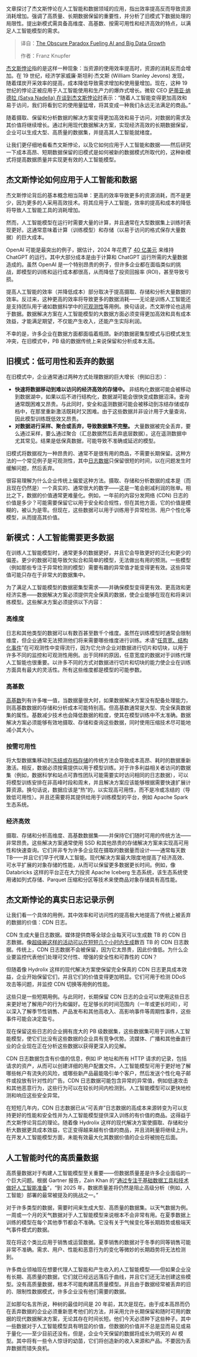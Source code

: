 
<!--
title: 推动AI和大数据增长的隐秘悖论
cover: https://cdn.thenewstack.io/media/2025/07/ceed83b6-jevons-paradox.jpg
summary: 文章探讨了杰文斯悖论在人工智能和数据领域的应用，指出效率提高反而导致资源消耗增加。强调了高质量、长期数据保留的重要性，并分析了旧模式下数据处理的局限性。提出新模式需具备高维度、高基数、按需可用性和经济高效的特点，以满足人工智能模型的需求。
-->

文章探讨了杰文斯悖论在人工智能和数据领域的应用，指出效率提高反而导致资源消耗增加。强调了高质量、长期数据保留的重要性，并分析了旧模式下数据处理的局限性。提出新模式需具备高维度、高基数、按需可用性和经济高效的特点，以满足人工智能模型的需求。

> 译自：[The Obscure Paradox Fueling AI and Big Data Growth](https://thenewstack.io/the-obscure-paradox-fueling-ai-and-big-data-growth/)
> 
> 作者：Franz Knupfer

[杰文斯悖论](https://en.wikipedia.org/wiki/Jevons_paradox)指的是这样一种现象：当资源的使用效率提高时，资源的消耗反而会增加。在 19 世纪，经济学家威廉·斯坦利·杰文斯 (William Stanley Jevons) 发现，随着煤炭开采效率的提高，成本降低导致需求增加和使用量增加。现在，这种 19 世纪的悖论正被应用于人工智能使用和生产力的爆炸式增长。微软 CEO [萨蒂亚·纳德拉 (Satya Nadella) 在谈到杰文斯悖论时](https://www.npr.org/sections/planet-money/2025/02/04/g-s1-46018/ai-deepseek-economics-jevons-paradox)表示：“随着人工智能变得更加高效和易于访问，我们将看到它的使用量猛增，将其变成一种我们永远无法满足的商品。”

随着摄取、保留和分析数据的解决方案变得更加高效和易于访问，对数据的需求及其价值将继续增长。通过利用现代数据解决方案，实现经济高效的长期数据保留，企业可以生成大型、高质量的数据集，并提高其人工智能就绪度。

让我们更仔细地看看杰文斯悖论，以及它如何应用于人工智能和数据——然后研究一下成本高昂、短期数据保留的旧模式是如何被新的数据模式所取代的，这种新模式将提高数据质量并实现更有效的人工智能模型。

## 杰文斯悖论如何应用于人工智能和数据

杰文斯悖论背后的基本概念相当简单：更高的效率导致更多的资源消耗，而不是更少，因为更多的人采用高效技术。将其应用于人工智能，效率的提高和成本的降低将导致人工智能工具的消耗增加。

然而，人工智能模型在运行时需要大量的计算，并且通常在大型数据集上训练时表现更好。这通常意味着计算（训练模型）和存储（以易于访问的格式保存大量数据）的巨大成本。

OpenAI 可能是最突出的例子，据估计，2024 年花费了 [40 亿美元](https://www.axios.com/2024/10/03/openai-investors-profit-money-costs) 来维持 ChatGPT 的运行。其中大部分成本是由于计算和 ChatGPT 运行所需的大量数据造成的。虽然 OpenAI 是一个特别昂贵的例子，但许多企业都在面临类似的挑战，即模型的训练和运行成本都很高，从而降低了投资回报率 (ROI)，甚至导致亏损。

提高人工智能的效率（并降低成本）部分取决于提高摄取、存储和分析大量数据的效率。反过来，这种更高的效率将导致更多的数据消耗——无论是训练人工智能还是支持团队用于诸如数据科学中的[可观测性](https://thenewstack.io/observability-2-0-or-just-logs-all-over-again)等用例。换句话说，杰文斯悖论也适用于数据。数据解决方案在人工智能模型的大数据方面必须变得更加高效和具有成本效益，才能满足期望，不仅能产生收入，还能产生实际利润。

不幸的是，许多企业在数据方面都面临着瓶颈。新的数据密集型模式与旧模式发生冲突，在旧模式中，PB 级的数据传统上来说保留和分析成本太高。

## 旧模式：低可用性和丢弃的数据

在旧模式中，企业通常通过两种方式处理数据的巨大增长（例如日志）：

* **快速将数据移动到难以访问的经济高效的存储中。** 非结构化数据可能会被移动到数据湖中，如果以后不进行结构化，数据湖可能会很快变成数据沼泽。查询通常既困难又昂贵。与此同时，安全和遥测数据可能会被移动到冻结存储或存档中，在那里重新激活既耗时又困难。由于这些数据并非设计用于大量查询，因此模型训练既低效又昂贵。
* **对数据进行采样、聚合或丢弃，导致数据集不完整。** 大量数据被完全丢弃，要么通过采样，要么通过聚合（汇总数据然后丢弃底层数据）。这在遥测数据中尤其常见。结果是低保真数据，可能导致不准确或延迟的模型。

旧模式将数据视为一种昂贵的、通常不是很有用的商品，不需要长期保留。这种方法的一个常见例子是可观测性，其中[日志数据](https://thenewstack.io/observability-isnt-enough-its-time-to-federate-log-data)只保留很短的时间，以在问题发生时缓解问题，然后丢弃。

很容易理解为什么企业传统上偏爱这种方法。摄取、存储和分析数据的成本是（而且现在仍然是）一个真实的、通常很大的数字——这是一笔会削减利润的账单。相比之下，数据的价值通常更难量化。例如，一年前的内容分发网络 (CDN) 日志的价值是多少？可能需要保留它以用于安全和合规性，但在其他方面，它的价值是模糊的，被认为是零。但现在，这些数据可以用于训练用于异常检测、用户个性化等模型，从而提高其价值。

## 新模式：人工智能需要更多数据

在训练人工智能模型时，通常更多的数据更好，并且它会导致更好的泛化和更少的偏差。更少的数据可能导致欠拟合和简单的模型，无法做出有用的预测。一些模型（例如那些专注于异常检测的模型）需要有趣的异常值才能变得更有效。这些异常值可能只存在于非常大的数据集中。

为了满足人工智能模型的数据密集型需求——并确保模型变得更有效、更高效和更经济实惠——数据解决方案必须提供完全保真的数据，使企业能够在现在和将来训练模型。这些解决方案必须提供以下内容：

### 高维度

日志和其他类型的数据可以有数百甚至数千个维度。虽然在训练模型时通常会限制维度，但企业通常无法预测他们将来需要哪些维度进行训练。术语“[任意宽、结构化事件](https://www.honeycomb.io/blog/time-to-version-observability-signs-point-to-yes)”在可观测性中变得流行，因为它允许企业对数据进行切片和切块，以用于许多不同的监控和可观测性用例。出于同样的原因，任意宽度的数据对于训练代理人工智能也很重要。以许多不同的方式对数据进行切片和切块的能力使企业在训练方面具有最大的灵活性。所有这些维度都是模型的可能参数。

### 高基数

[高基数](https://hydrolix.io/blog/high-cardinality-data/)列有许多唯一值，当数据量很大时，如果数据解决方案没有配备处理能力，则高基数数据的存储和分析成本可能特别高。但高基数通常是大型、完全保真数据集的属性。基数减少技术也会降低数据的粒度，使其在模型训练中不太准确。数据解决方案必须能够有效地摄取、存储和查询这些数据，同时使用压缩技术尽可能地减小其大小。

### 按需可用性

将大型数据集移动到[冻结或存档存储](https://thenewstack.io/stop-freezing-your-data-to-death)的传统方法会导致成本高昂、耗时的数据重新激活。相反，数据必须按需提供以用于模型训练。对于许多利益相关者访问的数据集（例如，数据科学和站点可靠性团队可能需要实时访问相同的日志数据），可以将模型训练安排在非高峰时段和周末，并且解决方案应该能够根据需要快速扩展计算资源。换句话说，数据应该是“热”的，以实现高可用性，而不是冷或冻结的（导致低可用性）。并且还需要将其提供给用于训练模型的平台，例如 Apache Spark 生态系统。

### 经济高效

摄取、存储和分析高维度、高基数数据集——并保持它们随时可用的传统方法——非常昂贵。这些解决方案通常使用 SSD 和其他昂贵的存储解决方案来实现高可用性和快速查询。它们并非专为许多企业现在摄取的数据量而设计——通常每天数 TB——并且它们早于代理人工智能。现代解决方案最大限度地提高了经济高效、可水平扩展的对象存储的性能，从而可以保留更多数据更长时间。例如，像 Databricks 这样的平台正在大力投资 Apache Iceberg 生态系统，该生态系统使用诸如列式存储、Parquet 压缩和分区等技术来使商品对象存储具有高性能。

## 杰文斯悖论的真实日志记录示例

让我们看一个具体的用例，其中效率和可访问性的提高极大地提高了传统上被丢弃的数据的价值：CDN 日志。

CDN 生成大量日志数据。媒体提供商等全球企业每天可以生成数 TB 的 CDN 日志数据。像[超级碗这样的活动可以在短短几个小时内生成](https://hydrolix.io/blog/hyperscale-logging/)数百 TB 的 CDN 日志数据。传统上，CDN 日志数据不会被保留，因为它太昂贵，因此价值低。为什么企业要监控代表他们处理可交付性、增强的安全性和可靠性的 CDN？

但随着像 Hydrolix 这样的现代解决方案使保留完全保真的 CDN 日志更具成本效益，企业开始保留它们，并且它们的价值变得更加明显。它们可用于检测 DDoS 攻击等问题，并监控 CDN 切换等用例的性能。

这些只是一些短期用例。与此同时，长期保留 CDN 日志的企业可以使用这些日志来更好地了解用户的行为和偏好。在足够长的时间范围内（一年或更长时间），可以深入了解季节性销售、产品发布和其他高收入、高影响事件等周期性事件，这些事件可能会决定盈亏。

现在保留这些日志的企业拥有庞大的 PB 级数据集，这些数据集可用于训练人工智能模型，使它们比没有这些数据的企业具有竞争优势。流媒体、广播和其他垂直行业的企业现在正在分析这些数据以获得更深入的见解。

CDN 日志数据包含有价值的信息，例如 IP 地址和所有 HTTP 请求的记录，包括请求的资产，从而可以创建详细的用户配置文件。人工智能模型可用于更好地了解哪些帐户有流失的风险，或哪些新产品最能吸引单个客户，然后发送个性化电子邮件或投放有针对性的广告。CDN 日志数据可能包含异常的异常值，例如低速攻击和其他恶意行为，这些行为可以在较长时间内检测到。人工智能模型可以更快地检测和响应这些安全异常。

在短短几年内，CDN 日志数据已从“可丢弃”日志数据的高成本来源转变为可以支持更好的性能和安全性并为人工智能模型提供深入训练的有价值的商品。这得益于杰文斯悖论背后的理论。随着像 Hydrolix 这样的现代解决方案使摄取、存储和分析大数据更具成本效益，它正变得越来越有价值的商品，并且消耗量将继续上升。在开发人工智能模型方面，未能有效最大化其数据价值的企业将被抛在后面。

## 人工智能时代的高质量数据

高质量数据对于构建人工智能模型至关重要——但数据质量差是许多企业面临的一个巨大问题。根据 Gartner 报告，Zain Khan 的“[通过专注于基础数据工具和技术做好人工智能准备](https://www.gartner.com/en/documents/5923775)”，“到 2025 年，数据质量差将仍然是阻止高级分析（例如，人工智能）部署的最常被提及的挑战之一。”

对于许多类型的数据，需要时间来生成大型、高质量的数据集。以天气数据为例。一周或一个月的天气数据对于人工智能模型来说根本不会非常有用。在夏季数据上训练的模型在每个其他季节都会不准确。它没有关于气候变化等长期趋势或极端天气事件模式的数据。

现在将这个类比应用于销售或运营数据。夏季销售的数据对于冬季的同等销售可能非常不准确。需求、用户、性能和恶意行为的变化等微妙的长期趋势将无法检测到。

许多商业领袖现在想要代理人工智能和产生收入的人工智能模型——但如果企业没有长期、高质量的数据，它们就已经远远落后于曲线，并且它们还无法创建这些模型。没有高质量数据，根本不可能构建高质量模型。并且由于数据经常被丢弃的旧的、限制性数据模式，许多企业没有他们需要的数据。

正如那句名言所说，种树的最佳时间是 20 年前，其次是现在。由于成本高昂而仍在丢弃数据的企业必须重新思考他们的方法，并采用允许长期保留和随时可用的数据的现代数据解决方案，无论其存在时间长短。他们今天必须种下这些种子。其中一些数据对于人工智能模型具有明显的价值，但数据的价值并不总是显而易见或易于量化——至少目前还没有。但是，企业今天保留的数据将成长为明天的 AI 模型。其中将有一些令人惊讶的幼苗，它们将创造新的收入来源和产品。不要因为丢弃数据而错失良机。